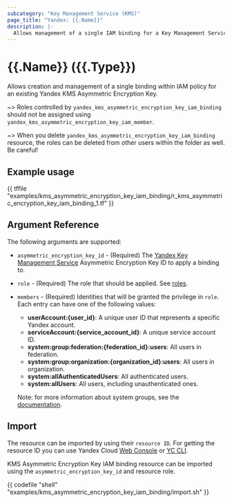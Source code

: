 ```yaml
---
subcategory: "Key Management Service (KMS)"
page_title: "Yandex: {{.Name}}"
description: |-
  Allows management of a single IAM binding for a Key Management Service.
---
```


# {{.Name}} ({{.Type}})

Allows creation and management of a single binding within IAM policy for an existing Yandex KMS Asymmetric Encryption Key.

~> Roles controlled by `yandex_kms_asymmetric_encryption_key_iam_binding` should not be assigned using `yandex_kms_asymmetric_encryption_key_iam_member`.

~> When you delete `yandex_kms_asymmetric_encryption_key_iam_binding` resource, the roles can be deleted from other users within the folder as well. Be careful!

## Example usage

{{ tffile "examples/kms_asymmetric_encryption_key_iam_binding/r_kms_asymmetric_encryption_key_iam_binding_1.tf" }}

## Argument Reference

The following arguments are supported:

* `asymmetric_encryption_key_id` - (Required) The [Yandex Key Management Service](https://yandex.cloud/docs/kms/) Asymmetric Encryption Key ID to apply a binding to.

* `role` - (Required) The role that should be applied. See [roles](https://yandex.cloud/docs/kms/security/).

* `members` - (Required) Identities that will be granted the privilege in `role`. Each entry can have one of the following values:
  * **userAccount:{user_id}**: A unique user ID that represents a specific Yandex account.
  * **serviceAccount:{service_account_id}**: A unique service account ID.
  * **system:group:federation:{federation_id}:users**: All users in federation.
  * **system:group:organization:{organization_id}:users**: All users in organization.
  * **system:allAuthenticatedUsers**: All authenticated users.
  * **system:allUsers**: All users, including unauthenticated ones.

  Note: for more information about system groups, see the [documentation](https://yandex.cloud/docs/iam/concepts/access-control/system-group).


## Import

The resource can be imported by using their `resource ID`. For getting the resource ID you can use Yandex Cloud [Web Console](https://console.yandex.cloud) or [YC CLI](https://yandex.cloud/docs/cli/quickstart).

KMS Asymmetric Encryption Key IAM binding resource can be imported using the `asymmetric_encryption_key_id` and resource role.

{{ codefile "shell" "examples/kms_asymmetric_encryption_key_iam_binding/import.sh" }}
